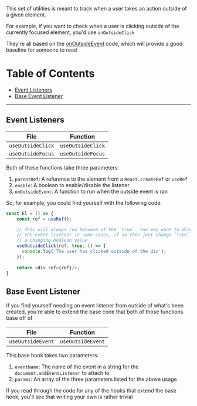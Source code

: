 This set of utilities is meant to track when a user takes an action outside of a given element.

For example, if you want to check when a user is clicking outside of the currently focused element, you'd use `onOutsideClick`

They're all based on the [onOutsideEvent](./onOutsideEvent.ts) code, which will provide a good baseline for someone to read


Table of Contents
=================

  * [Event Listeners](#event-listeners)
  * [Base Event Listener](#base-event-listener)

------

## Event Listeners

| File              | Function          |
| ----------------- | ----------------- |
| `useOutsideClick` | `useOutsideClick` |
| `useOutsideFocus` | `useOutsideFocus` |

Both of these functions take three parameters:

1) `parentRef`: A reference to the element from a `React.createRef` or `useRef`
2) `enable`: A boolean to enable/disable the listener
3) `onOutsideEvent`: A function to run when the outside event is ran

So, for example, you could find yourself with the following code:
```javascript
const El = () => {
    const ref = useRef();

    // This will always run becuase of the `true`. You may want to disable
    // the event listener in some cases, if so then just change `true` to
    // a changing boolean value
    useOutsideClick(ref, true, () => {
      console.log('The user has clicked outside of the div');
    });
    
    return <div ref={ref}/>;
}
```

## Base Event Listener

If you find yourself needing an event listener from outside of what's been created,
you're able to extend the base code that both of those functions base off of

| File              | Function          |
| ----------------- | ----------------- |
| `useOutsideEvent` | `useOutsideEvent` |

This base hook takes two parameters:

1) `eventName`: The name of the event in a string for the `document.addEventListener` to attach to
2) `params`: An array of the three parameters listed for the above usage

If you read through the code for any of the hooks that extend the base
hook, you'll see that writing your own is rather trivial
